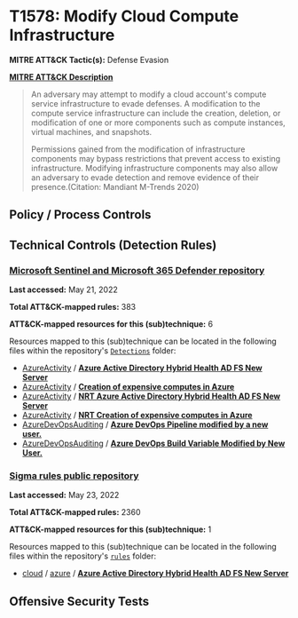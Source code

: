 # T1578: Modify Cloud Compute Infrastructure
**MITRE ATT&CK Tactic(s):** Defense Evasion

**[MITRE ATT&CK Description](https://attack.mitre.org/techniques/T1578)**
<blockquote>An adversary may attempt to modify a cloud account's compute service infrastructure to evade defenses. A modification to the compute service infrastructure can include the creation, deletion, or modification of one or more components such as compute instances, virtual machines, and snapshots.

Permissions gained from the modification of infrastructure components may bypass restrictions that prevent access to existing infrastructure. Modifying infrastructure components may also allow an adversary to evade detection and remove evidence of their presence.(Citation: Mandiant M-Trends 2020)</blockquote>

## Policy / Process Controls
## Technical Controls (Detection Rules)
### [Microsoft Sentinel and Microsoft 365 Defender repository](https://github.com/Azure/Azure-Sentinel)
**Last accessed:** May 21, 2022

**Total ATT&CK-mapped rules:** 383

**ATT&CK-mapped resources for this (sub)technique:** 6

Resources mapped to this (sub)technique can be located in the following files within the repository's <code>[Detections](https://github.com/Azure/Azure-Sentinel/tree/master/Detections)</code> folder:

* [AzureActivity](https://github.com/Azure/Azure-Sentinel/tree/master/Detections/AzureActivity/) / **[Azure Active Directory Hybrid Health AD FS New Server](https://github.com/Azure/Azure-Sentinel/blob/master/Detections/AzureActivity/AADHybridHealthADFSNewServer.yaml)**
* [AzureActivity](https://github.com/Azure/Azure-Sentinel/tree/master/Detections/AzureActivity/) / **[Creation of expensive computes in Azure](https://github.com/Azure/Azure-Sentinel/blob/master/Detections/AzureActivity/Creation_of_Expensive_Computes_in_Azure.yaml)**
* [AzureActivity](https://github.com/Azure/Azure-Sentinel/tree/master/Detections/AzureActivity/) / **[NRT Azure Active Directory Hybrid Health AD FS New Server](https://github.com/Azure/Azure-Sentinel/blob/master/Detections/AzureActivity/NRT-AADHybridHealthADFSNewServer.yaml)**
* [AzureActivity](https://github.com/Azure/Azure-Sentinel/tree/master/Detections/AzureActivity/) / **[NRT Creation of expensive computes in Azure](https://github.com/Azure/Azure-Sentinel/blob/master/Detections/AzureActivity/NRT_Creation_of_Expensive_Computes_in_Azure.yaml)**
* [AzureDevOpsAuditing](https://github.com/Azure/Azure-Sentinel/tree/master/Detections/AzureDevOpsAuditing/) / **[Azure DevOps Pipeline modified by a new user.](https://github.com/Azure/Azure-Sentinel/blob/master/Detections/AzureDevOpsAuditing/ADOPipelineModifiedbyNewUser.yaml)**
* [AzureDevOpsAuditing](https://github.com/Azure/Azure-Sentinel/tree/master/Detections/AzureDevOpsAuditing/) / **[Azure DevOps Build Variable Modified by New User.](https://github.com/Azure/Azure-Sentinel/blob/master/Detections/AzureDevOpsAuditing/ADOVariableModifiedByNewUser.yaml)**

### [Sigma rules public repository](https://github.com/SigmaHQ/sigma)
**Last accessed:** May 23, 2022

**Total ATT&CK-mapped rules:** 2360

**ATT&CK-mapped resources for this (sub)technique:** 1

Resources mapped to this (sub)technique can be located in the following files within the repository's <code>[rules](https://github.com/SigmaHQ/sigma/tree/master/rules)</code> folder:

* [cloud](https://github.com/SigmaHQ/sigma/tree/master/rules/cloud/) / [azure](https://github.com/SigmaHQ/sigma/tree/master/rules/cloud/azure/) / **[Azure Active Directory Hybrid Health AD FS New Server](https://github.com/SigmaHQ/sigma/blob/master/rules/cloud/azure/azure_aadhybridhealth_adfs_new_server.yml)**


## Offensive Security Tests
